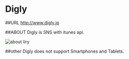 Digly
====

##URL
  <http://www.digly.jp>

##ABOUT
  Digly is SNS with itunes api. 

![about liry](http://www.Digly.jp/img/screenshot.png)

##other
Digly does not support Smartphones and Tablets.
